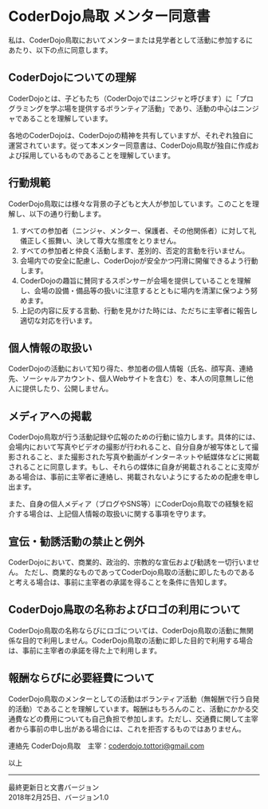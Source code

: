 # CoderDojo鳥取 メンター同意書

私は、CoderDojo鳥取においてメンターまたは見学者として活動に参加するにあたり、以下の点に同意します。

## CoderDojoについての理解
CoderDojoとは、子どもたち（CoderDojoではニンジャと呼びます）に「プログラミングを学ぶ場を提供するボランティア活動」であり、活動の中心はニンジャであることを理解しています。

各地のCoderDojoは、CoderDojoの精神を共有していますが、それぞれ独自に運営されています。従って本メンター同意書は、CoderDojo鳥取が独自に作成および採用しているものであることを理解しています。


## 行動規範
CoderDojo鳥取には様々な背景の子どもと大人が参加しています。このことを理解し、以下の通り行動します。

1. すべての参加者（ニンジャ、メンター、保護者、その他関係者）に対して礼儀正しく振舞い、決して尊大な態度をとりません。
1. すべての参加者と仲良く活動します、差別的、否定的言動を行いません。
1. 会場内での安全に配慮し、CoderDojoが安全かつ円滑に開催できるよう行動します。
1. CoderDojoの趣旨に賛同するスポンサーが会場を提供していることを理解し、会場の設備・備品等の扱いに注意するとともに場内を清潔に保つよう努めます。
1. 上記の内容に反する言動、行動を見かけた時には、ただちに主宰者に報告し適切な対応を行います。


## 個人情報の取扱い

CoderDojoの活動において知り得た、参加者の個人情報（氏名、顔写真、連絡先、ソーシャルアカウント、個人Webサイトを含む）を、本人の同意無しに他人に提供したり、公開しません。


## メディアへの掲載

CoderDojo鳥取が行う活動記録や広報のための行動に協力します。具体的には、会場内において写真やビデオの撮影が行われること、自分自身が被写体として撮影されること、また撮影された写真や動画がインターネットや紙媒体などに掲載されることに同意します。もし、それらの媒体に自身が掲載されることに支障がある場合は、事前に主宰者に連絡し、掲載されないようにするための配慮を申し出ます。

また、自身の個人メディア（ブログやSNS等）にCoderDojo鳥取での経験を紹介する場合は、上記個人情報の取扱いに関する事項を守ります。

## 宣伝・勧誘活動の禁止と例外

CoderDojoにおいて、商業的、政治的、宗教的な宣伝および勧誘を一切行いません。
ただし、商業的なものであってCoderDojo鳥取の活動に即したものであると考える場合は、事前に主宰者の承諾を得ることを条件に告知します。

## CoderDojo鳥取の名称およびロゴの利用について

CoderDojo鳥取の名称ならびにロゴについては、CoderDojo鳥取の活動に無関係な目的で利用しません。CoderDojo鳥取の活動に即した目的で利用する場合は、事前に主宰者の承諾を得た上で利用します。


## 報酬ならびに必要経費について

CoderDojo鳥取のメンターとしての活動はボランティア活動（無報酬で行う自発的活動）であることを理解しています。報酬はもちろんのこと、活動にかかる交通費などの費用についても自己負担で参加します。ただし、交通費に関して主宰者から事前の申し出がある場合には、これを拒否するものではありません。

連絡先
CoderDojo鳥取　主宰：coderdojo.tottori@gmail.com

以上

***
最終更新日と文書バージョン  
2018年2月25日、バージョン1.0
